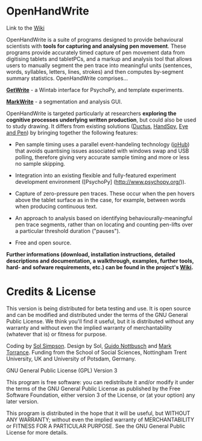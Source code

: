 # OpenHandWrite
Link to the [Wiki](https://github.com/isolver/OpenHandWrite/wiki)

OpenHandWrite is a suite of programs designed to provide behavioural scientists with **tools for capturing and analysing pen movement**. These programs provide accurately timed capture of pen movement data from digitising tablets and tabletPCs, and a markup and analysis tool that allows users to manually segment the pen trace into meaningful units (sentences, words, syllables, letters, lines, strokes) and then computes by-segment summary statistics. OpenHandWrite comprises...

[**GetWrite**](https://github.com/isolver/OpenHandWrite/wiki/GetWrite) - a Wintab interface for PsychoPy, and template experiments.
  
[**MarkWrite**](https://github.com/isolver/OpenHandWrite/wiki/MarkWrite-Walkthrough) - a segmentation and analysis GUI.

OpenHandWrite is targeted particularly at researchers **exploring the cognitive processes underlying written production**, but could also be used to study drawing. It differs from existing solutions ([Ductus](http://link.springer.com/article/10.3758%2FBRM.42.1.326), [HandSpy](http://daar.up.pt/index.php/pt/handspy), [Eye and Pen](http://www.eyeandpen.net/?lng=en)) by bringing together the following features:
* Pen sample timing uses a parallel event-handeling technology ([ioHub](http://www.psychopy.org/api/iohub.html)) that avoids quantising issues associated with windows swap and USB polling, therefore giving very accurate sample timing and more or less no sample skipping.

* Integration into an existing flexible and fully-featured experiment development environment ([PsychoPy] (http://www.psychopy.org/)). 

* Capture of zero-pressure pen traces. These occur when the pen hovers above the tablet surface as in the case, for example, between words when producing continuous text.

* An approach to analysis based on identifying behaviourally-meaningful pen trace segments, rather than on locating and counting pen-lifts over a particular threshold duration ("pauses").

* Free and open source.

**Further informations (download, installation instructions, detailed descriptions and documentation, a walkthrough, examples, further tools, hard- and sofware requirements, etc.) can be found in the project's [Wiki](https://github.com/isolver/OpenHandWrite/wiki).**


# Credits & License

This version is being distributed for beta testing and use. It is open source and can be modified and distributed under the terms of the GNU General Public License. We think you'll find it useful, but it is distributed without any warranty and without even the implied warranty of merchantability (whatever that is) or fitness for purpose.

Coding by [Sol Simpson](http://www.isolver-software.com/). Design by Sol, [Guido Nottbusch](https://www.uni-potsdam.de/gsp-deutsch/studiumlehre/personen/nottbusch.html) and [Mark Torrance](https://www.ntu.ac.uk/apps/staff_profiles/staff_directory/125084-0/26/Mark_Torrance.aspx). Funding from the School of Social Sciences, Nottingham Trent University, UK and University of Potsdam, Germany.

GNU General Public License (GPL) Version 3

This program is free software: you can redistribute it and/or modify it under the terms of the GNU General Public License as published by
the Free Software Foundation, either version 3 of the License, or (at your option) any later version.

This program is distributed in the hope that it will be useful, but WITHOUT ANY WARRANTY; without even the implied warranty of
MERCHANTABILITY or FITNESS FOR A PARTICULAR PURPOSE.  See the GNU General Public License for more details.

